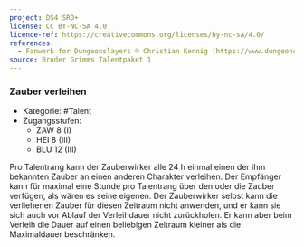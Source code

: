 ```yaml
---
project: DS4 SRD+
license: CC BY-NC-SA 4.0
licence-ref: https://creativecommons.org/licenses/by-nc-sa/4.0/
references: 
  - Fanwerk for Dungeonslayers © Christian Kennig (https://www.dungeonslayers.net/)
source: Bruder Grimms Talentpaket 1
---
```


### Zauber verleihen

- Kategorie: #Talent
- Zugangsstufen:
  - ZAW 8 (I)
  - HEI 8 (III)
  - BLU 12 (III)

Pro Talentrang kann der Zauberwirker alle 24 h einmal einen der ihm bekannten Zauber an einen anderen Charakter verleihen. Der Empfänger kann für maximal eine Stunde pro Talentrang über den oder die Zauber verfügen, als wären es seine eigenen. Der Zauberwirker selbst kann die verliehenen Zauber für diesen Zeitraum nicht anwenden, und er kann sie sich auch vor Ablauf der Verleihdauer nicht zurückholen. Er kann aber beim Verleih die Dauer auf einen beliebigen Zeitraum kleiner als die Maximaldauer beschränken.

